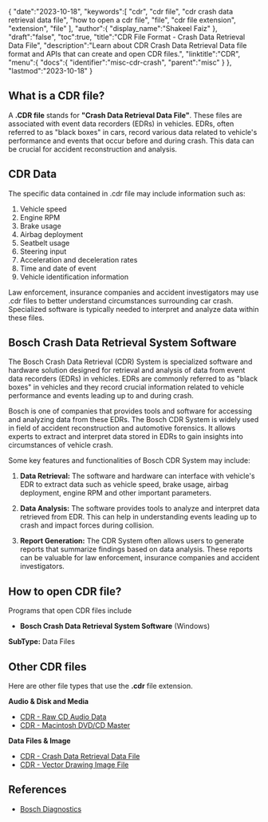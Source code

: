 {
   "date":"2023-10-18",
   "keywords":[
      "cdr",
      "cdr file",
      "cdr crash data retrieval data file",
      "how to open a cdr file",
      "file",
      "cdr file extension",
      "extension",
      "file"
   ],
   "author":{
      "display_name":"Shakeel Faiz"
   },
   "draft":"false",
   "toc":true,
   "title":"CDR File Format - Crash Data Retrieval Data File",
   "description":"Learn about CDR Crash Data Retrieval Data file format and APIs that can create and open CDR files.",
   "linktitle":"CDR",
   "menu":{
      "docs":{
         "identifier":"misc-cdr-crash",
         "parent":"misc"
      }
   },
   "lastmod":"2023-10-18"
}

## What is a CDR file?

A **.CDR file** stands for **"Crash Data Retrieval Data File"**. These files are associated with event data recorders (EDRs) in vehicles. EDRs, often referred to as "black boxes" in cars, record various data related to vehicle's performance and events that occur before and during crash. This data can be crucial for accident reconstruction and analysis.

## CDR Data

The specific data contained in .cdr file may include information such as:

1.  Vehicle speed
2.  Engine RPM
3.  Brake usage
4.  Airbag deployment
5.  Seatbelt usage
6.  Steering input
7.  Acceleration and deceleration rates
8.  Time and date of event
9.  Vehicle identification information

Law enforcement, insurance companies and accident investigators may use .cdr files to better understand circumstances surrounding car crash. Specialized software is typically needed to interpret and analyze data within these files.

## Bosch Crash Data Retrieval System Software

The Bosch Crash Data Retrieval (CDR) System is specialized software and hardware solution designed for retrieval and analysis of data from event data recorders (EDRs) in vehicles. EDRs are commonly referred to as "black boxes" in vehicles and they record crucial information related to vehicle performance and events leading up to and during crash.

Bosch is one of companies that provides tools and software for accessing and analyzing data from these EDRs. The Bosch CDR System is widely used in field of accident reconstruction and automotive forensics. It allows experts to extract and interpret data stored in EDRs to gain insights into circumstances of vehicle crash.

Some key features and functionalities of Bosch CDR System may include:

1.  **Data Retrieval:** The software and hardware can interface with vehicle's EDR to extract data such as vehicle speed, brake usage, airbag deployment, engine RPM and other important parameters.
    
2.  **Data Analysis:** The software provides tools to analyze and interpret data retrieved from EDR. This can help in understanding events leading up to crash and impact forces during collision.
    
3.  **Report Generation:** The CDR System often allows users to generate reports that summarize findings based on data analysis. These reports can be valuable for law enforcement, insurance companies and accident investigators.
    
## How to open CDR file?

Programs that open CDR files include

- **Bosch Crash Data Retrieval System Software** (Windows)

**SubType:** Data Files

## Other CDR files

Here are other file types that use the **.cdr** file extension.

**Audio & Disk and Media**
- [CDR - Raw CD Audio Data](/audio/cdr/)
- [CDR - Macintosh DVD/CD Master](/disc-and-media/cdr/)

**Data Files & Image**
- [CDR - Crash Data Retrieval Data File](/misc/cdr-crash/)
- [CDR - Vector Drawing Image File](/image/cdr/)

## References
* [Bosch Diagnostics](https://cdr.boschdiagnostics.com/cdr/)
